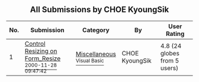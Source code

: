 ﻿<div align="center">

## All Submissions by CHOE KyoungSik

</div>

No.  | Submission | Category | By   | User Rating
---- | ---------- | -------- | ---- | -----------
1 | [Control Resizing on Form\_Resize<br /><sup>2000-11-28 09:47:42</sup>](https://github.com/Planet-Source-Code/choe-kyoungsik-control-resizing-on-form-resize__1-13192) | [Miscellaneous<br /><sup>Visual Basic</sup>](../ByCategory/miscellaneous__1-1.md) | CHOE KyoungSik | 4.8 (24 globes from 5 users)
